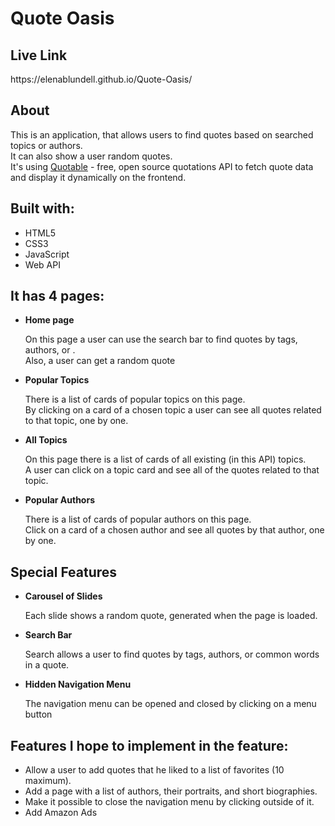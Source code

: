 <h1>Quote Oasis</h1>

<h2>Live Link</h2>

<p>https://elenablundell.github.io/Quote-Oasis/</p>

<h2>About</h2>

<p>This is an application, that allows users to find quotes based on searched topics or authors.<br>
    It can also show a user random quotes. <br>
    It's using <a href="https://github.com/lukePeavey/quotable">Quotable</a> - free, open source quotations API to fetch quote data and display it dynamically on the frontend.</p>

<h2>Built with:</h2>
<ul>
    <li>HTML5</li>
    <li>CSS3</li>
    <li>JavaScript</li>
    <li>Web API</li>
</ul>

<h2>It has 4 pages:</h2>
<ul>
  <li><b>Home page</b></li>
    <p>On this page a user can use the search bar to find quotes by tags, authors, or .<br>
        Also, a user can get a random quote</p>
  <li><b>Popular Topics</b></li>
    <p>There is a list of cards of popular topics on this page.<br>
        By clicking on a card of a chosen topic a user can see all quotes related to that topic, one by one.</p>
  <li><b>All Topics</b></li>
    <p>On this page there is a list of cards of all existing (in this API) topics.<br>
        A user can click on a topic card and see all of the quotes related to that topic.</p>
  <li><b>Popular Authors</b></li>
    <p>There is a list of cards of popular authors on this page.<br>
        Click on a card of a chosen author and see all quotes by that author, one by one.</p>
</ul>

<h2> Special Features</h2>
<ul>
    <li><b>Carousel of Slides</b></li>
        <p>Each slide shows a random quote, generated when the page is loaded. </p>
    <li><b>Search Bar</b></li>
        <p>Search allows a user to find quotes by tags, authors, or common words in a quote.</p>
    <li><b>Hidden Navigation Menu</b></li>
        <p>The navigation menu can be opened and closed by clicking on a menu button</p>
</ul>

<h2>Features I hope to implement in the feature:</h2>
<ul>
    <li>Allow a user to add quotes that he liked to a list of favorites (10 maximum).</li>
    <li>Add a page with a list of authors, their portraits, and short biographies.</li>
    <li>Make it possible to close the navigation menu by clicking outside of it.</li>
    <li>Add Amazon Ads</li>
</ul>
  

